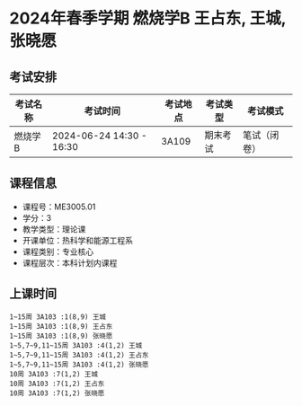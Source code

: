 # 2024年春季学期 燃烧学B 王占东, 王城, 张晓愿




## 考试安排

| 考试名称 | 考试时间 | 考试地点 | 考试类型 | 考试模式 |
| -------- | -------- | -------- | -------- | -------- |
| 燃烧学B | 2024-06-24 14:30 - 16:30 | 3A109 | 期末考试 | 笔试（闭卷） |





## 课程信息

- 课程号：ME3005.01
- 学分：3
- 教学类型：理论课
- 开课单位：热科学和能源工程系
- 课程类别：专业核心
- 课程层次：本科计划内课程

## 上课时间

```
1~15周 3A103 :1(8,9) 王城
1~15周 3A103 :1(8,9) 王占东
1~15周 3A103 :1(8,9) 张晓愿
1~5,7~9,11~15周 3A103 :4(1,2) 王城
1~5,7~9,11~15周 3A103 :4(1,2) 王占东
1~5,7~9,11~15周 3A103 :4(1,2) 张晓愿
10周 3A103 :7(1,2) 王城
10周 3A103 :7(1,2) 王占东
10周 3A103 :7(1,2) 张晓愿
```

